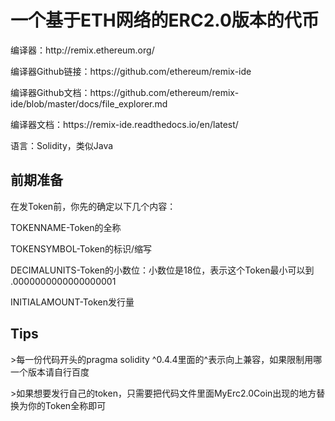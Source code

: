 # 一个基于ETH网络的ERC2.0版本的代币
<p>
编译器：http://remix.ethereum.org/
</p>
<p>
编译器Github链接：https://github.com/ethereum/remix-ide
</p>
<p>
编译器Github文档：https://github.com/ethereum/remix-ide/blob/master/docs/file_explorer.md
</p>
<p>
编译器文档：https://remix-ide.readthedocs.io/en/latest/
</p>
<p>
语言：Solidity，类似Java
</p>

## 前期准备
<p>
在发Token前，你先的确定以下几个内容：
</p>
<p>
TOKENNAME-Token的全称
</p>
<p>
TOKENSYMBOL-Token的标识/缩写
</p>
<p>
DECIMALUNITS-Token的小数位：小数位是18位，表示这个Token最小可以到 .0000000000000000001
</p>
<p>
INITIALAMOUNT-Token发行量
</p>

## Tips
<p>
>每一份代码开头的pragma solidity ^0.4.4里面的^表示向上兼容，如果限制用哪一个版本请自行百度
</p>
<p>
>如果想要发行自己的token，只需要把代码文件里面MyErc2.0Coin出现的地方替换为你的Token全称即可
</p>

## 
